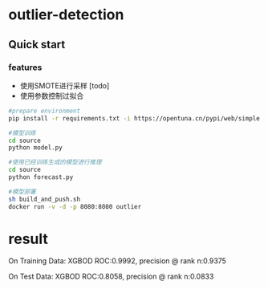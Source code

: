 # outlier-detection

## Quick start

### features
- 使用SMOTE进行采样 [todo]
- 使用参数控制过拟合


``` sh
#prepare environment
pip install -r requirements.txt -i https://opentuna.cn/pypi/web/simple

#模型训练
cd source
python model.py
```

```sh
#使用已经训练生成的模型进行推理
cd source
python forecast.py
```

``` sh
#模型部署
sh build_and_push.sh
docker run -v -d -p 8080:8080 outlier
```



# result
On Training Data:
XGBOD ROC:0.9992, precision @ rank n:0.9375

On Test Data:
XGBOD ROC:0.8058, precision @ rank n:0.0833